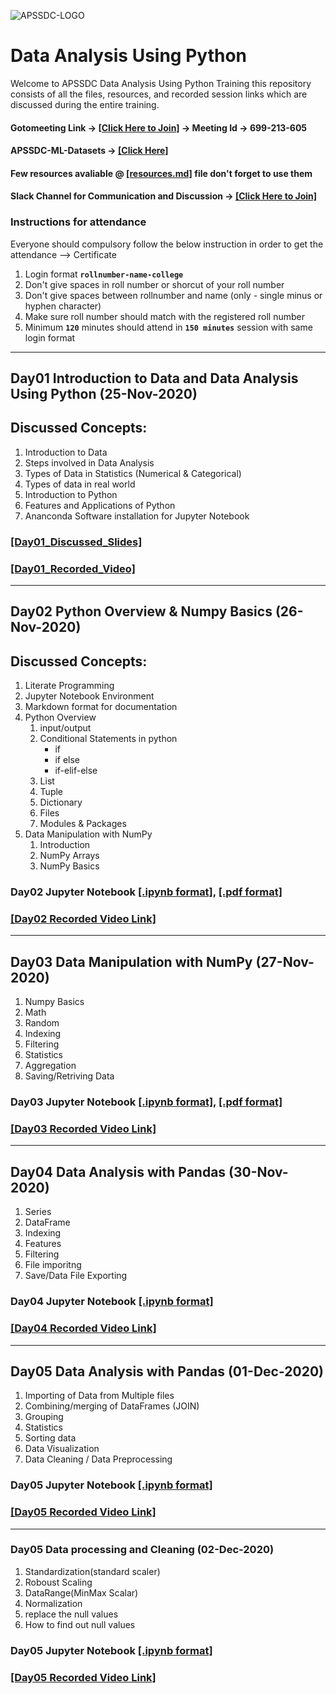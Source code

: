 ![APSSDC-LOGO](https://drive.google.com/uc?export=download&id=15AKQ6_-BixW4K6mL6RPphF5EKXqYF2zj)

# Data Analysis Using Python

Welcome to APSSDC Data Analysis Using Python Training this repository consists of all the files, resources, and recorded session links which are discussed during the entire training.

<!---
#### Check your details here same will applicable on certificates if your details are missing update in last column  → [[GSheet]]()

#### Please provide your details and fill the pre-course survey → [[Click Here]](https://forms.gle/WhdfbsXxBYrSWDvi9)

#### Register yourself @ APSSDC Engineering Portal → [[Click Here & Register]](http://engineering.apssdc.in/register)
--->

#### Gotomeeting Link → [[Click Here to Join]](https://www.gotomeet.me/apssdcml5) → Meeting Id → 699-213-605

#### APSSDC-ML-Datasets → [[Click Here]](https://github.com/AP-State-Skill-Development-Corporation/Datasets)

#### Few resources avaliable @ [[resources.md]](resources.md) file don't forget to use them



#### Slack Channel for Communication and Discussion → [[Click Here to Join]](https://join.slack.com/t/apssdc-community/shared_invite/zt-ihlb1tdx-Q~JMX0hblP9~9srnZ8jzww)

### Instructions for attendance

Everyone should compulsory follow the below instruction in order to get the attendance --> Certificate

1. Login format **`rollnumber-name-college`**
2. Don't give spaces in roll number or shorcut of your roll number
3. Don't give spaces between rollnumber and name (only - single minus or hyphen character)
4. Make sure roll number should match with the registered roll number
5. Minimum **`120`** minutes should attend in **`150 minutes`** session with same login format
----------------------------
<!-----
******************************
Reference purpose follow this below things

1. Commit message format
- For content updation -- Added dayNo discussed content
-For Readme.md file updation --  Updated dayNo content
-For resources.md file updation --  Updated resourceName

2.README.md content

DayNo SampleLessonName (Date)

Discussed Concepts:
1. Topic-1
2. Topic-2

[[DayNo_Notebook_Link]]()
[[DayNo_Recorded_Video_Link]]()
*************************
--->

## Day01 Introduction to Data and Data Analysis Using Python (25-Nov-2020)

## Discussed Concepts:

1. Introduction to Data
1. Steps involved in Data Analysis
1. Types of Data in Statistics (Numerical & Categorical)
1. Types of data in real world
1. Introduction to Python
1. Features and Applications of Python
1. Ananconda Software installation for Jupyter Notebook


### [[Day01_Discussed_Slides]](Day01_25Nov2020/Data_Analysis_Using_Python_Slides.pdf)
### [[Day01_Recorded_Video]](https://transcripts.gotomeeting.com/#/s/217ae52e586165a1703e8d0854ef3207c29662d64e142020243dd4aae57ec3ac)

-----------

## Day02 Python Overview & Numpy Basics (26-Nov-2020)

## Discussed Concepts:
1. Literate Programming
1. Jupyter Notebook Environment
1. Markdown format for documentation
1. Python Overview
    1. input/output
    1. Conditional Statements in python
        - if
        - if else
        - if-elif-else
    1. List
    1. Tuple
    1. Dictionary
    1. Files
    1. Modules & Packages
1. Data Manipulation with NumPy
    1. Introduction
    1. NumPy Arrays
    1. NumPy Basics

### Day02 Jupyter Notebook [[.ipynb format]](Day02_26Nov2020/Python_Overview_&_Numpy_Basics.ipynb), [[.pdf format]](Day02_26Nov2020/Python_Overview_&_Numpy_Basics.pdf)

### [[Day02 Recorded Video Link]](https://transcripts.gotomeeting.com/#/s/fa894c5f28a9c8540961845e34edf6d0209cce629f1f78f80c2931fa4cc4a949)
********


## Day03 Data Manipulation with NumPy (27-Nov-2020)

1. Numpy Basics
2. Math
3. Random
4. Indexing
5. Filtering
6. Statistics
7. Aggregation
8. Saving/Retriving Data

### Day03 Jupyter Notebook [[.ipynb format]](Day03_27Nov2020/Data_Manuplation_using_Numpy.ipynb), [[.pdf format]](Day03_27Nov2020/Data_Manuplation_using_Numpy.pdf)

### [[Day03 Recorded Video Link]](https://transcripts.gotomeeting.com/#/s/aa9f1e15d548eb617bed504facfe81dffa3f1f7785398fc9c38e120c26738755)
********

## Day04 Data Analysis with Pandas (30-Nov-2020)

1. Series
1. DataFrame
1. Indexing
1. Features
1. Filtering
1. File imporitng
1. Save/Data File Exporting

### Day04 Jupyter Notebook [[.ipynb format]](Day04_30Nov2020/Day04_30Nov2020.ipynb)

### [[Day04 Recorded Video Link]](https://transcripts.gotomeeting.com/#/s/b3b28f38ed33b6da50f71b1c7e28bb9a28af81c2bd1bc3dba842de27c9a41d0c)
********

## Day05 Data Analysis with Pandas (01-Dec-2020)

1. Importing of Data from Multiple files
1. Combining/merging of DataFrames (JOIN)
1. Grouping 
1. Statistics
1. Sorting data
1. Data Visualization
1. Data Cleaning / Data Preprocessing

### Day05 Jupyter Notebook [[.ipynb format]](Day05_01Dec2020/Day05_01Dec2020.ipynb)

### [[Day05 Recorded Video Link]](https://transcripts.gotomeeting.com/#/s/e9da236c2a802109b34b4e4a5ee223275fc931d70690c03b093838f9336cef53)
********

### Day05 Data processing and Cleaning (02-Dec-2020)

1. Standardization(standard scaler)
1. Roboust Scaling
1. DataRange(MinMax Scalar)
1. Normalization
1. replace the null values
1. How to find out null values

### Day05 Jupyter Notebook [[.ipynb format]](https://github.com/AP-State-Skill-Development-Corporation/Data-Analysis-Using-Python-MB9/blob/master/Day06_02Dec2020/02-12-2020(day6).ipynb)

### [[Day05 Recorded Video Link]](https://transcripts.gotomeeting.com/#/s/15418999ef72bccf3ee6111eab7a7a37921f48c36a69ba734d5a665eabab752d)
